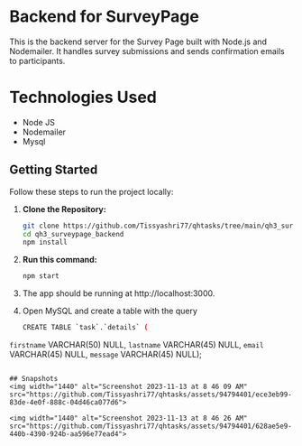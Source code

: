 # Backend for SurveyPage

This is the backend server for the Survey Page built with Node.js and Nodemailer. It handles survey submissions and sends confirmation emails to participants.


# Technologies Used

- Node JS
- Nodemailer
- Mysql

## Getting Started

Follow these steps to run the project locally:

1. **Clone the Repository:**

   ```bash
   git clone https://github.com/Tissyashri77/qhtasks/tree/main/qh3_surveypage/qh3_surveypage_backend.git
   cd qh3_surveypage_backend
   npm install
   ```
2. **Run this command:**
   ```bash
   npm start
   ```
3. The app should be running at http://localhost:3000.
4. Open MySQL and create a table with the query
   ```bash
   CREATE TABLE `task`.`details` (
  `firstname` VARCHAR(50) NULL,
  `lastname` VARCHAR(45) NULL,
  `email` VARCHAR(45) NULL,
  `message` VARCHAR(45) NULL);
   ```

## Snapshots
<img width="1440" alt="Screenshot 2023-11-13 at 8 46 09 AM" src="https://github.com/Tissyashri77/qhtasks/assets/94794401/ece3eb99-83de-4e0f-888c-04d46ca077d6">

<img width="1440" alt="Screenshot 2023-11-13 at 8 46 26 AM" src="https://github.com/Tissyashri77/qhtasks/assets/94794401/628ae5e9-440b-4390-924b-aa596e77ead4">




